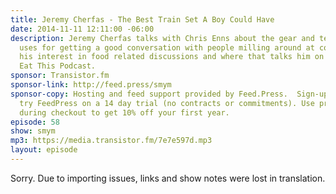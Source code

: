 ```yaml
---
title: Jeremy Cherfas - The Best Train Set A Boy Could Have
date: 2014-11-11 12:11:00 -06:00
description: Jeremy Cherfas talks with Chris Enns about the gear and techniques he
  uses for getting a good conversation with people milling around at conferences and
  his interest in food related discussions and where that talks him on his podcast,
  Eat This Podcast.
sponsor: Transistor.fm
sponsor-link: http://feed.press/smym
sponsor-copy: Hosting and feed support provided by Feed.Press.  Sign-up today and
  try FeedPress on a 14 day trial (no contracts or commitments). Use promo code "smym"
  during checkout to get 10% off your first year.
episode: 58
show: smym
mp3: https://media.transistor.fm/7e7e597d.mp3
layout: episode
---
```


Sorry. Due to importing issues, links and show notes were lost in translation.
